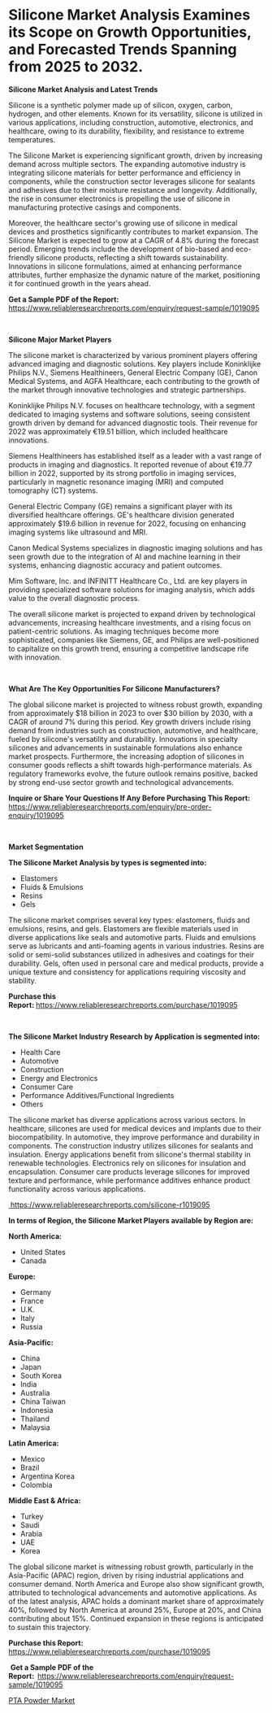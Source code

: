 <p><h1>Silicone Market Analysis Examines its Scope on Growth Opportunities, and Forecasted Trends Spanning from 2025 to 2032.</h1></p><p><strong>Silicone Market Analysis and Latest Trends</strong></p>
<p><p>Silicone is a synthetic polymer made up of silicon, oxygen, carbon, hydrogen, and other elements. Known for its versatility, silicone is utilized in various applications, including construction, automotive, electronics, and healthcare, owing to its durability, flexibility, and resistance to extreme temperatures.</p><p>The Silicone Market is experiencing significant growth, driven by increasing demand across multiple sectors. The expanding automotive industry is integrating silicone materials for better performance and efficiency in components, while the construction sector leverages silicone for sealants and adhesives due to their moisture resistance and longevity. Additionally, the rise in consumer electronics is propelling the use of silicone in manufacturing protective casings and components.</p><p>Moreover, the healthcare sector's growing use of silicone in medical devices and prosthetics significantly contributes to market expansion. The Silicone Market is expected to grow at a CAGR of 4.8% during the forecast period. Emerging trends include the development of bio-based and eco-friendly silicone products, reflecting a shift towards sustainability. Innovations in silicone formulations, aimed at enhancing performance attributes, further emphasize the dynamic nature of the market, positioning it for continued growth in the years ahead.</p></p>
<p><strong>Get a Sample PDF of the Report:&nbsp;</strong> <a href="https://www.reliableresearchreports.com/enquiry/request-sample/1019095?utm_campaign=3573&utm_medium=2&utm_source=Github&utm_content=ia&utm_term=01042025&utm_id=silicone">https://www.reliableresearchreports.com/enquiry/request-sample/1019095</a></p>
<p>&nbsp;</p>
<p><strong>Silicone Major Market Players</strong></p>
<p><p>The silicone market is characterized by various prominent players offering advanced imaging and diagnostic solutions. Key players include Koninklijke Philips N.V., Siemens Healthineers, General Electric Company (GE), Canon Medical Systems, and AGFA Healthcare, each contributing to the growth of the market through innovative technologies and strategic partnerships.</p><p>Koninklijke Philips N.V. focuses on healthcare technology, with a segment dedicated to imaging systems and software solutions, seeing consistent growth driven by demand for advanced diagnostic tools. Their revenue for 2022 was approximately €19.51 billion, which included healthcare innovations.</p><p>Siemens Healthineers has established itself as a leader with a vast range of products in imaging and diagnostics. It reported revenue of about €19.77 billion in 2022, supported by its strong portfolio in imaging services, particularly in magnetic resonance imaging (MRI) and computed tomography (CT) systems.</p><p>General Electric Company (GE) remains a significant player with its diversified healthcare offerings. GE's healthcare division generated approximately $19.6 billion in revenue for 2022, focusing on enhancing imaging systems like ultrasound and MRI.</p><p>Canon Medical Systems specializes in diagnostic imaging solutions and has seen growth due to the integration of AI and machine learning in their systems, enhancing diagnostic accuracy and patient outcomes.</p><p>Mim Software, Inc. and INFINITT Healthcare Co., Ltd. are key players in providing specialized software solutions for imaging analysis, which adds value to the overall diagnostic process.</p><p>The overall silicone market is projected to expand driven by technological advancements, increasing healthcare investments, and a rising focus on patient-centric solutions. As imaging techniques become more sophisticated, companies like Siemens, GE, and Philips are well-positioned to capitalize on this growth trend, ensuring a competitive landscape rife with innovation.</p></p>
<p>&nbsp;</p>
<p><strong>What Are The Key Opportunities For Silicone Manufacturers?</strong></p>
<p><p>The global silicone market is projected to witness robust growth, expanding from approximately $18 billion in 2023 to over $30 billion by 2030, with a CAGR of around 7% during this period. Key growth drivers include rising demand from industries such as construction, automotive, and healthcare, fueled by silicone's versatility and durability. Innovations in specialty silicones and advancements in sustainable formulations also enhance market prospects. Furthermore, the increasing adoption of silicones in consumer goods reflects a shift towards high-performance materials. As regulatory frameworks evolve, the future outlook remains positive, backed by strong end-use sector growth and technological advancements.</p></p>
<p><strong>Inquire or Share Your Questions If Any Before Purchasing This Report:</strong> <a href="https://www.reliableresearchreports.com/enquiry/pre-order-enquiry/1019095?utm_campaign=3573&utm_medium=2&utm_source=Github&utm_content=ia&utm_term=01042025&utm_id=silicone">https://www.reliableresearchreports.com/enquiry/pre-order-enquiry/1019095</a></p>
<p>&nbsp;</p>
<p><strong>Market Segmentation</strong></p>
<p><strong>The Silicone Market Analysis by types is segmented into:</strong></p>
<p><ul><li>Elastomers</li><li>Fluids & Emulsions</li><li>Resins</li><li>Gels</li></ul></p>
<p><p>The silicone market comprises several key types: elastomers, fluids and emulsions, resins, and gels. Elastomers are flexible materials used in diverse applications like seals and automotive parts. Fluids and emulsions serve as lubricants and anti-foaming agents in various industries. Resins are solid or semi-solid substances utilized in adhesives and coatings for their durability. Gels, often used in personal care and medical products, provide a unique texture and consistency for applications requiring viscosity and stability.</p></p>
<p><strong>Purchase this Report:&nbsp;</strong><a href="https://www.reliableresearchreports.com/purchase/1019095?utm_campaign=3573&utm_medium=2&utm_source=Github&utm_content=ia&utm_term=01042025&utm_id=silicone">https://www.reliableresearchreports.com/purchase/1019095</a></p>
<p>&nbsp;</p>
<p><strong>The Silicone Market Industry Research by Application is segmented into:</strong></p>
<p><ul><li>Health Care</li><li>Automotive</li><li>Construction</li><li>Energy and Electronics</li><li>Consumer Care</li><li>Performance Additives/Functional Ingredients</li><li>Others</li></ul></p>
<p><p>The silicone market has diverse applications across various sectors. In healthcare, silicones are used for medical devices and implants due to their biocompatibility. In automotive, they improve performance and durability in components. The construction industry utilizes silicones for sealants and insulation. Energy applications benefit from silicone's thermal stability in renewable technologies. Electronics rely on silicones for insulation and encapsulation. Consumer care products leverage silicones for improved texture and performance, while performance additives enhance product functionality across various applications.</p></p>
<p><a href="https://www.reliableresearchreports.com/silicone-r1019095?utm_campaign=3573&utm_medium=2&utm_source=Github&utm_content=ia&utm_term=01042025&utm_id=silicone">&nbsp;https://www.reliableresearchreports.com/silicone-r1019095</a></p>
<p><strong>In terms of Region, the Silicone Market Players available by Region are:</strong></p>
<p>
    <p> <strong> North America: </strong>
        <ul>
            <li>United States</li>
            <li>Canada</li>
        </ul>
        </p> 
    <p> <strong> Europe: </strong>
        <ul>
            <li>Germany</li>
            <li>France</li>
            <li>U.K.</li>
            <li>Italy</li>
            <li>Russia</li>
        </ul>
        </p> 
    <p> <strong> Asia-Pacific: </strong>
        <ul>
            <li>China</li>
            <li>Japan</li>
            <li>South Korea</li>
            <li>India</li>
            <li>Australia</li>
            <li>China Taiwan</li>
            <li>Indonesia</li>
            <li>Thailand</li>
            <li>Malaysia</li>
        </ul>
        </p> 
    <p> <strong> Latin America: </strong>
        <ul>
            <li>Mexico</li>
            <li>Brazil</li>
            <li>Argentina Korea</li>
            <li>Colombia</li>
        </ul>
        </p> 
    <p> <strong> Middle East & Africa: </strong>
        <ul>
            <li>Turkey</li>
            <li>Saudi</li>
            <li>Arabia</li>
            <li>UAE</li>
            <li>Korea</li>
        </ul>
    </p>
    </p>
<p><p>The global silicone market is witnessing robust growth, particularly in the Asia-Pacific (APAC) region, driven by rising industrial applications and consumer demand. North America and Europe also show significant growth, attributed to technological advancements and automotive applications. As of the latest analysis, APAC holds a dominant market share of approximately 40%, followed by North America at around 25%, Europe at 20%, and China contributing about 15%. Continued expansion in these regions is anticipated to sustain this trajectory.</p></p>
<p><strong>Purchase this Report: </strong><a href="https://www.reliableresearchreports.com/purchase/1019095?utm_campaign=3573&utm_medium=2&utm_source=Github&utm_content=ia&utm_term=01042025&utm_id=silicone">https://www.reliableresearchreports.com/purchase/1019095</a></p>
<p>&nbsp;<strong>Get a Sample PDF of the Report:&nbsp;&nbsp;</strong><a href="https://www.reliableresearchreports.com/enquiry/request-sample/1019095?utm_campaign=3573&utm_medium=2&utm_source=Github&utm_content=ia&utm_term=01042025&utm_id=silicone">https://www.reliableresearchreports.com/enquiry/request-sample/1019095</a></p>
<p><strong></strong></p>
<p><p><a href="https://github.com/welidaeisya/Market-Research-Report-List-1/blob/main/pta-powder-market.md?utm_campaign=3573&utm_medium=2&utm_source=Github&utm_content=ia&utm_term=01042025&utm_id=silicone">PTA Powder Market</a></p></p>